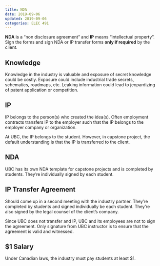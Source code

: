 ```yaml
---
title: NDA
date: 2019-09-06
updated: 2019-09-06
categories: ELEC 491
---
```


**NDA** is a “non disclosure agreement” and **IP** means “intellectual property”. Sign the forms and sign NDA or IP transfer forms **only if required** by the client.

## Knowledge

Knowledge in the industry is valuable and exposure of secret knowledge could be costly. Exposure could include industrial trade secrets, schematics, roadmaps, etc. Leaking information could lead to jeopardizing of patent application or competition.

## IP

IP belongs to the person(s) who created the idea(s). Often employment contracts transfers IP to the employer such that the IP belongs to the employer company or organization. 

At UBC, the IP belongs to the student. However, in capstone project, the default understanding is that the IP is transferred to the client.

## NDA

UBC has its own NDA template for capstone projects and is completed by students. They’re individually signed by each student.

## IP Transfer Agreement

Should come up in a second meeting with the industry partner. They’re completed by students and signed individually be each student. They’re also signed by the legal counsel of the client’s company.

Since UBC does not transfer and IP, UBC and its employees are not to sign the agreement. Only signature from UBC instructor is to ensure that the agreement is valid and witnessed.

## \$1 Salary

Under Canadian laws, the industry must pay students at least \$1. 

